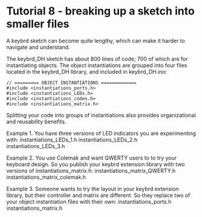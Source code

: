 Tutorial 8 - breaking up a sketch into smaller files
====================================================
A keybrd sketch can become quite lengthy, which can make it harder to navigate and understand.

The keybrd_DH sketch has about 800 lines of code; 700 of which are for instantiating objects.
The object instantiations are grouped into four files located in the keybrd_DH library, and included in keybrd_DH.ino:

    // ========= OBJECT INSTANTIATIONS =============
    #include <instantiations_ports.h>
    #include <instantiations_LEDs.h>
    #include <instantiations_codes.h>
    #include <instantiations_matrix.h>

Splitting your code into groups of instantiations also provides organizational and reusability benefits.

Example 1.
You have three versions of LED indicators you are experimenting with:
    instantiations_LEDs_1.h
    instantiations_LEDs_2.h
    instantiations_LEDs_3.h

Example 2.
You use Colemak and want QWERTY users to to try your keyboard design.
So you publish your keybrd extension library with two versions of instantiations_matrix.h:
    instantiations_matrix_QWERTY.h
    instantiations_matrix_colemak.h

Example 3.
Someone wants to try the layout in your keybrd extension library, but their controller and matrix are different.
So they replace two of your object instantiation files with their own:
    instantiations_ports.h
    instantiations_matrix.h
